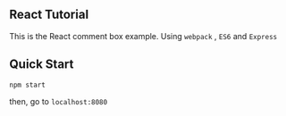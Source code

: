 ## React Tutorial
This is the React comment box example.
Using `webpack` , `ES6` and `Express`

## Quick Start
```npm start```

then, go to `localhost:8080`

